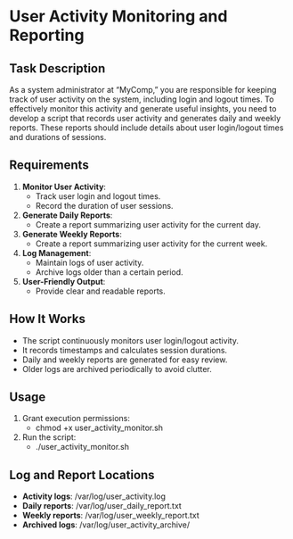 # User Activity Monitoring and Reporting

## Task Description
As a system administrator at “MyComp,” you are responsible for keeping track of user activity on the
system, including login and logout times. To effectively monitor this activity and generate useful insights,
you need to develop a script that records user activity and generates daily and weekly reports. These
reports should include details about user login/logout times and durations of sessions.

## Requirements
1. **Monitor User Activity**:
      - Track user login and logout times.
      - Record the duration of user sessions.
2. **Generate Daily Reports**:
      - Create a report summarizing user activity for the current day.
3. **Generate Weekly Reports**:
      - Create a report summarizing user activity for the current week.
4. **Log Management**:
      - Maintain logs of user activity.
      - Archive logs older than a certain period.
5. **User-Friendly Output**:
      - Provide clear and readable reports.
  
## How It Works
  - The script continuously monitors user login/logout activity.
  - It records timestamps and calculates session durations.
  - Daily and weekly reports are generated for easy review.
  - Older logs are archived periodically to avoid clutter.

## Usage
1. Grant execution permissions:
    - chmod +x user_activity_monitor.sh
2. Run the script:
    - ./user_activity_monitor.sh
  
## Log and Report Locations
  - **Activity logs**: /var/log/user_activity.log
  - **Daily reports**: /var/log/user_daily_report.txt
  - **Weekly reports**: /var/log/user_weekly_report.txt
  - **Archived logs**: /var/log/user_activity_archive/
